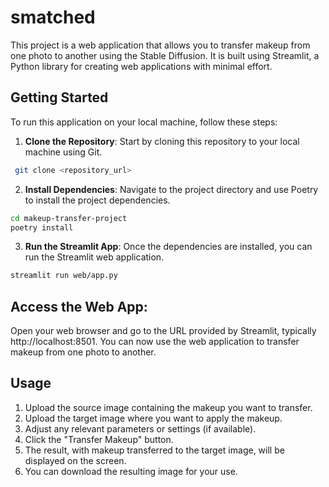# smatched

This project is a web application that allows you to transfer makeup from one photo to another using the Stable Diffusion. It is built using Streamlit, a Python library for creating web applications with minimal effort.

## Getting Started

To run this application on your local machine, follow these steps:

1. **Clone the Repository**: Start by cloning this repository to your local machine using Git.
```bash
 git clone <repository_url>
```
2. **Install Dependencies**: Navigate to the project directory and use Poetry to install the project dependencies.
```bash
cd makeup-transfer-project
poetry install
```

3. **Run the Streamlit App**: Once the dependencies are installed, you can run the Streamlit web application.

```bash
streamlit run web/app.py
```

## Access the Web App:
Open your web browser and go to the URL provided by Streamlit, typically http://localhost:8501. 
You can now use the web application to transfer makeup from one photo to another.

## Usage
1. Upload the source image containing the makeup you want to transfer.
2. Upload the target image where you want to apply the makeup.
3. Adjust any relevant parameters or settings (if available).
4. Click the "Transfer Makeup" button.
5. The result, with makeup transferred to the target image, will be displayed on the screen.
6. You can download the resulting image for your use.
